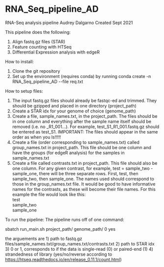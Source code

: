 # RNA_Seq_pipeline_AD

RNA-Seq analysis pipeline
Audrey Dalgarno
Created Sept 2021

This pipeline does the following:
1. Align fastq.gz files (STAR)
2. Feature counting with HTSeq
3. Differential Expression analysis with edgeR

How to install:
1. Clone the git repository
2. Set up the environment (requires conda) by running conda create -n RNA_Seq_pipeline_AD --file req.txt

How to setup files:
1. The input fastq.gz files should already be fastqc-ed and trimmed. They should be gzipped and placed in one directory (project_path)
2. Create a STAR idx for your genome of choice (genome_path)
3. Create a file, sample_names.txt, in the project_path. The files should be in one column and everything after the sample name itself should
be removed (i.e. no _R1_001...). For example, test_S1_R1_001.fastq.gz should be entered as test_S1. IMPORTANT: The files should appear in the same order as
when you ls!!!!!
4. Create a file (order corresponding to sample_names.txt) called group_names.txt in project_path. This file should be one column and have the groups (for edgeR
analysis) for the samples in sample_names.txt
5. Create a file called contrasts.txt in project_path. This file should also be one column. For any given contrast, for example, test = sample_two - sample_one,
there will be three separate rows. First, test, then sample_two, then sample_one. The names used should correspond to those in the group_names.txt file.
It would be good to have informative names for the contrasts, as these will become their file names.
For this example the file would look like this:  
test  
sample_two  
sample_one  

To run the pipeline:
The pipeline runs off of one command:

sbatch run_main.sh project_path/ genome_path/ 0 yes

the arguements are 1) path to fastq.gz files/sample_names.txt/group_names.txt/contrasts.txt 2) path to STAR idx 3) 0 or 1, corresponds to if the data is
single-read (0) or paired-end (1) 4) strandedness of library (yes/no/reverse according to https://htseq.readthedocs.io/en/release_0.11.1/count.html)

